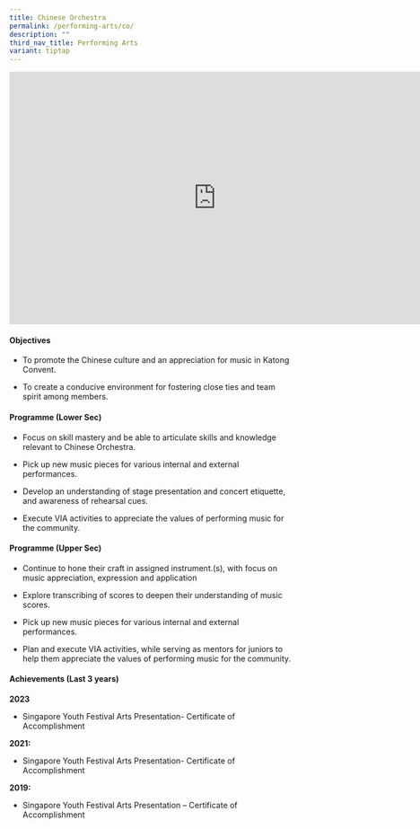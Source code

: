 ```yaml
---
title: Chinese Orchestra
permalink: /performing-arts/co/
description: ""
third_nav_title: Performing Arts
variant: tiptap
---
```

<div class="iframe-wrapper">
<iframe height="450" width="735" allowfullscreen="true" frameborder="0" src="https://docs.google.com/presentation/d/e/2PACX-1vS-w7mreG8hsp8gjdCE07o2w64a_H5z6S7z_o4qe5uSfA2EsE7Uu2XBrQAEv41E7wSacKyP2Rr7-iX6/embed?start=false&amp;loop=false&amp;delayms=3000"></iframe>
</div>
<h4>Objectives</h4>
<ul data-tight="true" class="tight">
<li>
<p>To promote the Chinese culture and an appreciation for music in Katong
Convent.</p>
</li>
<li>
<p>To create a conducive environment for fostering close ties and team spirit
among members.</p>
</li>
</ul>
<h4>Programme (Lower Sec)</h4>
<ul data-tight="true" class="tight">
<li>
<p>Focus on skill mastery and be able to articulate skills and knowledge
relevant to Chinese Orchestra.</p>
</li>
<li>
<p>Pick up new music pieces for various internal and external performances.</p>
</li>
<li>
<p>Develop an understanding of stage presentation and concert etiquette,
and awareness of rehearsal cues.</p>
</li>
<li>
<p>Execute VIA activities to appreciate the values of performing music for
the community.</p>
</li>
</ul>
<h4>Programme (Upper Sec)</h4>
<ul data-tight="true" class="tight">
<li>
<p>Continue to hone their craft in assigned instrument.(s), with focus on
music appreciation, expression and application</p>
</li>
<li>
<p>Explore transcribing of scores to deepen their understanding of music
scores.</p>
</li>
<li>
<p>Pick up new music pieces for various internal and external performances.</p>
</li>
<li>
<p>Plan and execute VIA activities, while serving as mentors for juniors
to help them appreciate the values of performing music for the community.</p>
</li>
</ul>
<h4>Achievements (Last 3 years)</h4>
<p><strong>2023</strong>
</p>
<ul data-tight="true" class="tight">
<li>
<p>Singapore Youth Festival Arts Presentation- Certificate of Accomplishment</p>
</li>
</ul>
<p><strong>2021:</strong> 
</p>
<ul data-tight="true" class="tight">
<li>
<p>Singapore Youth Festival Arts Presentation- Certificate of Accomplishment</p>
</li>
</ul>
<p><strong>2019:</strong>
</p>
<ul data-tight="true" class="tight">
<li>
<p>Singapore Youth Festival Arts Presentation – Certificate of Accomplishment</p>
</li>
</ul>
<p></p>